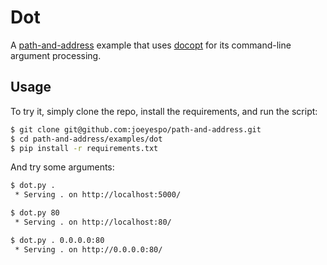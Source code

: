 Dot
===

A [path-and-address][repo] example that uses [docopt][] for its
command-line argument processing.


Usage
-----

To try it, simply clone the repo, install the requirements, and run the script:

```bash
$ git clone git@github.com:joeyespo/path-and-address.git
$ cd path-and-address/examples/dot
$ pip install -r requirements.txt
```

And try some arguments:

```bash
$ dot.py .
 * Serving . on http://localhost:5000/

$ dot.py 80
 * Serving . on http://localhost:80/

$ dot.py . 0.0.0.0:80
 * Serving . on http://0.0.0.0:80/
```

[repo]: https://github.com/joeyespo/path-and-address
[docopt]: http://docopt.org
[localhost]: http://localhost:5000/
